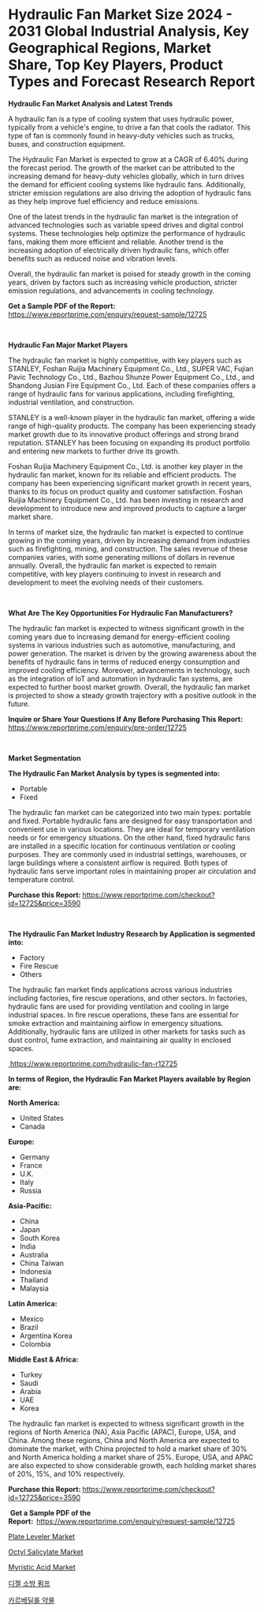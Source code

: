 <p><h1>Hydraulic Fan Market Size 2024 - 2031 Global Industrial Analysis, Key Geographical Regions, Market Share, Top Key Players, Product Types and Forecast Research Report</h1></p><p><strong>Hydraulic Fan Market Analysis and Latest Trends</strong></p>
<p><p>A hydraulic fan is a type of cooling system that uses hydraulic power, typically from a vehicle's engine, to drive a fan that cools the radiator. This type of fan is commonly found in heavy-duty vehicles such as trucks, buses, and construction equipment.</p><p>The Hydraulic Fan Market is expected to grow at a CAGR of 6.40% during the forecast period. The growth of the market can be attributed to the increasing demand for heavy-duty vehicles globally, which in turn drives the demand for efficient cooling systems like hydraulic fans. Additionally, stricter emission regulations are also driving the adoption of hydraulic fans as they help improve fuel efficiency and reduce emissions.</p><p>One of the latest trends in the hydraulic fan market is the integration of advanced technologies such as variable speed drives and digital control systems. These technologies help optimize the performance of hydraulic fans, making them more efficient and reliable. Another trend is the increasing adoption of electrically driven hydraulic fans, which offer benefits such as reduced noise and vibration levels.</p><p>Overall, the hydraulic fan market is poised for steady growth in the coming years, driven by factors such as increasing vehicle production, stricter emission regulations, and advancements in cooling technology.</p></p>
<p><strong>Get a Sample PDF of the Report:&nbsp;</strong> <a href="https://www.reportprime.com/enquiry/request-sample/12725">https://www.reportprime.com/enquiry/request-sample/12725</a></p>
<p>&nbsp;</p>
<p><strong>Hydraulic Fan Major Market Players</strong></p>
<p><p>The hydraulic fan market is highly competitive, with key players such as STANLEY, Foshan Ruijia Machinery Equipment Co., Ltd., SUPER VAC, Fujian Pavic Technology Co., Ltd., Bazhou Shunze Power Equipment Co., Ltd., and Shandong Jusian Fire Equipment Co., Ltd. Each of these companies offers a range of hydraulic fans for various applications, including firefighting, industrial ventilation, and construction.</p><p>STANLEY is a well-known player in the hydraulic fan market, offering a wide range of high-quality products. The company has been experiencing steady market growth due to its innovative product offerings and strong brand reputation. STANLEY has been focusing on expanding its product portfolio and entering new markets to further drive its growth.</p><p>Foshan Ruijia Machinery Equipment Co., Ltd. is another key player in the hydraulic fan market, known for its reliable and efficient products. The company has been experiencing significant market growth in recent years, thanks to its focus on product quality and customer satisfaction. Foshan Ruijia Machinery Equipment Co., Ltd. has been investing in research and development to introduce new and improved products to capture a larger market share.</p><p>In terms of market size, the hydraulic fan market is expected to continue growing in the coming years, driven by increasing demand from industries such as firefighting, mining, and construction. The sales revenue of these companies varies, with some generating millions of dollars in revenue annually. Overall, the hydraulic fan market is expected to remain competitive, with key players continuing to invest in research and development to meet the evolving needs of their customers.</p></p>
<p>&nbsp;</p>
<p><strong>What Are The Key Opportunities For Hydraulic Fan Manufacturers?</strong></p>
<p><p>The hydraulic fan market is expected to witness significant growth in the coming years due to increasing demand for energy-efficient cooling systems in various industries such as automotive, manufacturing, and power generation. The market is driven by the growing awareness about the benefits of hydraulic fans in terms of reduced energy consumption and improved cooling efficiency. Moreover, advancements in technology, such as the integration of IoT and automation in hydraulic fan systems, are expected to further boost market growth. Overall, the hydraulic fan market is projected to show a steady growth trajectory with a positive outlook in the future.</p></p>
<p><strong>Inquire or Share Your Questions If Any Before Purchasing This Report:</strong> <a href="https://www.reportprime.com/enquiry/pre-order/12725">https://www.reportprime.com/enquiry/pre-order/12725</a></p>
<p>&nbsp;</p>
<p><strong>Market Segmentation</strong></p>
<p><strong>The Hydraulic Fan Market Analysis by types is segmented into:</strong></p>
<p><ul><li>Portable</li><li>Fixed</li></ul></p>
<p><p>The hydraulic fan market can be categorized into two main types: portable and fixed. Portable hydraulic fans are designed for easy transportation and convenient use in various locations. They are ideal for temporary ventilation needs or for emergency situations. On the other hand, fixed hydraulic fans are installed in a specific location for continuous ventilation or cooling purposes. They are commonly used in industrial settings, warehouses, or large buildings where a consistent airflow is required. Both types of hydraulic fans serve important roles in maintaining proper air circulation and temperature control.</p></p>
<p><strong>Purchase this Report:&nbsp;</strong><a href="https://www.reportprime.com/checkout?id=12725&price=3590">https://www.reportprime.com/checkout?id=12725&price=3590</a></p>
<p>&nbsp;</p>
<p><strong>The Hydraulic Fan Market Industry Research by Application is segmented into:</strong></p>
<p><ul><li>Factory</li><li>Fire Rescue</li><li>Others</li></ul></p>
<p><p>The hydraulic fan market finds applications across various industries including factories, fire rescue operations, and other sectors. In factories, hydraulic fans are used for providing ventilation and cooling in large industrial spaces. In fire rescue operations, these fans are essential for smoke extraction and maintaining airflow in emergency situations. Additionally, hydraulic fans are utilized in other markets for tasks such as dust control, fume extraction, and maintaining air quality in enclosed spaces.</p></p>
<p><a href="https://www.reportprime.com/hydraulic-fan-r12725">&nbsp;https://www.reportprime.com/hydraulic-fan-r12725</a></p>
<p><strong>In terms of Region, the Hydraulic Fan Market Players available by Region are:</strong></p>
<p>
    <p> <strong> North America: </strong>
        <ul>
            <li>United States</li>
            <li>Canada</li>
        </ul>
        </p> 
    <p> <strong> Europe: </strong>
        <ul>
            <li>Germany</li>
            <li>France</li>
            <li>U.K.</li>
            <li>Italy</li>
            <li>Russia</li>
        </ul>
        </p> 
    <p> <strong> Asia-Pacific: </strong>
        <ul>
            <li>China</li>
            <li>Japan</li>
            <li>South Korea</li>
            <li>India</li>
            <li>Australia</li>
            <li>China Taiwan</li>
            <li>Indonesia</li>
            <li>Thailand</li>
            <li>Malaysia</li>
        </ul>
        </p> 
    <p> <strong> Latin America: </strong>
        <ul>
            <li>Mexico</li>
            <li>Brazil</li>
            <li>Argentina Korea</li>
            <li>Colombia</li>
        </ul>
        </p> 
    <p> <strong> Middle East & Africa: </strong>
        <ul>
            <li>Turkey</li>
            <li>Saudi</li>
            <li>Arabia</li>
            <li>UAE</li>
            <li>Korea</li>
        </ul>
    </p>
    </p>
<p><p>The hydraulic fan market is expected to witness significant growth in the regions of North America (NA), Asia Pacific (APAC), Europe, USA, and China. Among these regions, China and North America are expected to dominate the market, with China projected to hold a market share of 30% and North America holding a market share of 25%. Europe, USA, and APAC are also expected to show considerable growth, each holding market shares of 20%, 15%, and 10% respectively.</p></p>
<p><strong>Purchase this Report: </strong><a href="https://www.reportprime.com/checkout?id=12725&price=3590">https://www.reportprime.com/checkout?id=12725&price=3590</a></p>
<p>&nbsp;<strong>Get a Sample PDF of the Report:&nbsp;&nbsp;</strong><a href="https://www.reportprime.com/enquiry/request-sample/12725">https://www.reportprime.com/enquiry/request-sample/12725</a></p>
<p><strong></strong></p>
<p><p><a href="https://github.com/shotows/Market-Research-Report-List-2/blob/main/plate-leveler-market.md">Plate Leveler Market</a></p><p><a href="https://issuu.com/reportprime-2/docs/octyl-salicylate-market-size-2030.pptx">Octyl Salicylate Market</a></p><p><a href="https://issuu.com/reportprime-2/docs/myristic-acid-market-size-2030.pptx">Myristic Acid Market</a></p><p><a href="https://github.com/darrellockm3ytan895656/Market-Research-Report-List-1/blob/main/457397918976.md">디젤 소방 펌프</a></p><p><a href="https://medium.com/@fredajerde/%EC%B9%B4%EB%A5%B4%EB%B2%A0%EB%94%94%EB%A1%A4-%EC%95%BD%EB%AC%BC-%EC%8B%9C%EC%9E%A5-%EB%B6%84%EC%84%9D-%EA%B7%B8%EC%9D%98-cagr-%EC%8B%9C%EC%9E%A5-%EC%84%B8%EB%B6%84%ED%99%94-%EB%B0%8F-%EC%84%B8%EA%B3%84-%EC%82%B0%EC%97%85-%EA%B0%9C%EC%9A%94-67ce6c4700f6">카르베딜롤 약물</a></p></p>
